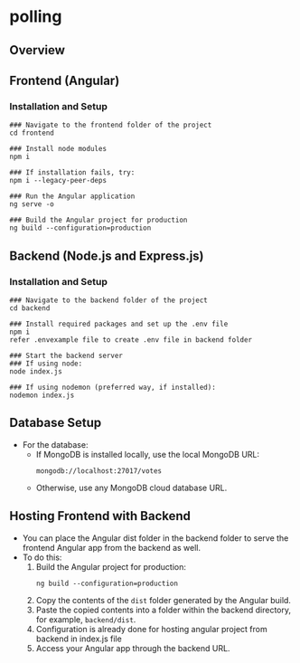 # polling

## Overview

## Frontend (Angular)

### Installation and Setup
```
### Navigate to the frontend folder of the project
cd frontend

### Install node modules
npm i

### If installation fails, try:
npm i --legacy-peer-deps

### Run the Angular application
ng serve -o

### Build the Angular project for production
ng build --configuration=production
```
## Backend (Node.js and Express.js)

### Installation and Setup
```
### Navigate to the backend folder of the project
cd backend

### Install required packages and set up the .env file
npm i
refer .envexample file to create .env file in backend folder

### Start the backend server
### If using node:
node index.js

### If using nodemon (preferred way, if installed):
nodemon index.js
```
## Database Setup

- For the database:
  - If MongoDB is installed locally, use the local MongoDB URL:
    ```
    mongodb://localhost:27017/votes
    ```
  - Otherwise, use any MongoDB cloud database URL.

## Hosting Frontend with Backend

- You can place the Angular dist folder in the backend folder to serve the frontend Angular app from the backend as well.
- To do this:
  1. Build the Angular project for production:
     ```
     ng build --configuration=production
     ```
  2. Copy the contents of the `dist` folder generated by the Angular build.
  3. Paste the copied contents into a folder within the backend directory, for example, `backend/dist`.
  4. Configuration is already done for hosting angular project from backend in index.js file
  5. Access your Angular app through the backend URL.
